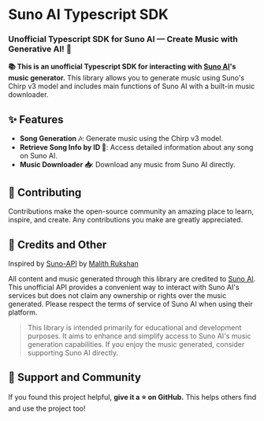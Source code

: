 # Suno AI Typescript SDK

### Unofficial Typescript SDK for Suno AI — Create Music with Generative AI! 🚀

**📚 This is an unofficial Typescript SDK for interacting with [Suno AI](https://suno.ai/)'s music generator.** This library allows you to generate music using Suno's Chirp v3 model and includes main functions of Suno AI with a built-in music downloader.

## ✨ Features

- **Song Generation 🎶**: Generate music using the Chirp v3 model.
- **Retrieve Song Info by ID 🎵**: Access detailed information about any song on Suno AI.
- **Music Downloader 📥**: Download any music from Suno AI directly.

## 🤝 Contributing

Contributions make the open-source community an amazing place to learn, inspire, and create. Any contributions you make are greatly appreciated.

## 🎯 Credits and Other

Inspired by [Suno-API](https://github.dev/Malith-Rukshan/Suno-API) by [Malith Rukshan](https://github.dev/Malith-Rukshan)

All content and music generated through this library are credited to [Suno AI](https://suno.ai/). This unofficial API provides a convenient way to interact with Suno AI's services but does not claim any ownership or rights over the music generated. Please respect the terms of service of Suno AI when using their platform.

> This library is intended primarily for educational and development purposes. It aims to enhance and simplify access to Suno AI's music generation capabilities. If you enjoy the music generated, consider supporting Suno AI directly.
> 

## 🌟 Support and Community

If you found this project helpful, **give it a ⭐ on GitHub.** This helps others find and use the project too!